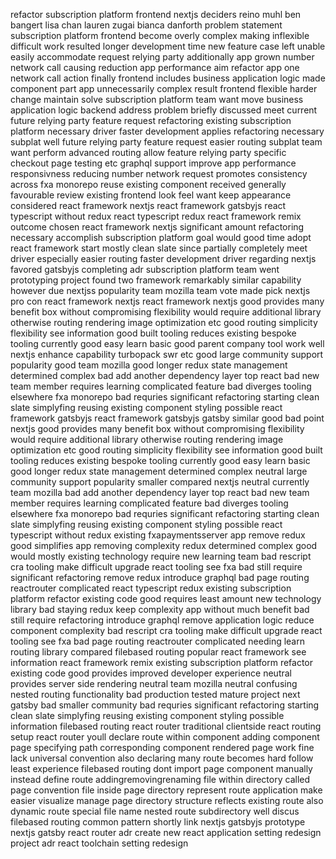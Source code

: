 refactor subscription platform frontend nextjs deciders reino muhl ben bangert lisa chan lauren zugai bianca danforth problem statement subscription platform frontend become overly complex making inflexible difficult work resulted longer development time new feature case left unable easily accommodate request relying party additionally app grown number network call causing reduction app performance aim refactor app one network call action finally frontend includes business application logic made component part app unnecessarily complex result frontend flexible harder change maintain solve subscription platform team want move business application logic backend address problem briefly discussed meet current future relying party feature request refactoring existing subscription platform necessary driver faster development applies refactoring necessary subplat well future relying party feature request easier routing subplat team want perform advanced routing allow feature relying party specific checkout page testing etc graphql support improve app performance responsivness reducing number network request promotes consistency across fxa monorepo reuse existing component received generally favourable review existing frontend look feel want keep appearance considered react framework nextjs react framework gatsbyjs react typescript without redux react typescript redux react framework remix outcome chosen react framework nextjs significant amount refactoring necessary accomplish subscription platform goal would good time adopt react framework start mostly clean slate since partially completely meet driver especially easier routing faster development driver regarding nextjs favored gatsbyjs completing adr subscription platform team went prototyping project found two framework remarkably similar capability however due nextjss popularity team mozilla team vote made pick nextjs pro con react framework nextjs react framework nextjs good provides many benefit box without compromising flexibility would require additional library otherwise routing rendering image optimization etc good routing simplicity flexibility see information good built tooling reduces existing bespoke tooling currently good easy learn basic good parent company tool work well nextjs enhance capability turbopack swr etc good large community support popularity good team mozilla good longer redux state management determined complex bad add another dependency layer top react bad new team member requires learning complicated feature bad diverges tooling elsewhere fxa monorepo bad requries significant refactoring starting clean slate simplyfing reusing existing component styling possible react framework gatsbyjs react framework gatsbyjs gatsby similar good bad point nextjs good provides many benefit box without compromising flexibility would require additional library otherwise routing rendering image optimization etc good routing simplicity flexibility see information good built tooling reduces existing bespoke tooling currently good easy learn basic good longer redux state management determined complex neutral large community support popularity smaller compared nextjs neutral currently team mozilla bad add another dependency layer top react bad new team member requires learning complicated feature bad diverges tooling elsewhere fxa monorepo bad requries significant refactoring starting clean slate simplyfing reusing existing component styling possible react typescript without redux existing fxapaymentsserver app remove redux good simplifies app removing complexity redux determined complex good would mostly existing technology require new learning team bad rescript cra tooling make difficult upgrade react tooling see fxa bad still require significant refactoring remove redux introduce graphql bad page routing reactrouter complicated react typescript redux existing subscription platform refactor existing code good requires least amount new technology library bad staying redux keep complexity app without much benefit bad still require refactoring introduce graphql remove application logic reduce component complexity bad rescript cra tooling make difficult upgrade react tooling see fxa bad page routing reactrouter complicated needing learn routing library compared filebased routing popular react framework see information react framework remix existing subscription platform refactor existing code good provides improved developer experience neutral provides server side rendering neutral team mozilla neutral confusing nested routing functionality bad production tested mature project next gatsby bad smaller community bad requries significant refactoring starting clean slate simplyfing reusing existing component styling possible information filebased routing react router traditional clientside react routing setup react router youll declare route within component adding component page specifying path corresponding component rendered page work fine lack universal convention also declaring many route becomes hard follow least experience filebased routing dont import page component manually instead define route addingremovingrenaming file within directory called page convention file inside page directory represent route application make easier visualize manage page directory structure reflects existing route also dynamic route special file name nested route subdirectory well discus filebased routing common pattern shortly link nextjs gatsbyjs prototype nextjs gatsby react router adr create new react application setting redesign project adr react toolchain setting redesign